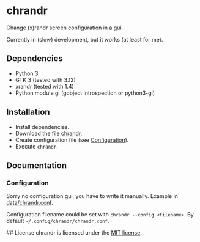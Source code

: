 # chrandr
Change (x)randr screen configuration in a gui.

Currently in (slow) development, but it works (at least for me).

## Dependencies
- Python 3
- GTK 3 (tested with 3.12)
- xrandr (tested with 1.4)
- Python module gi (gobject introspection or python3-gi)

## Installation
- Install dependencies.
- Download the file [chrandr](chrandr).
- Create configuration file (see [Configuration](#Configuration)).
- Execute `chrandr`.

## Documentation

### Configuration
Sorry no configuration gui, you have to write it manually.
Example in [data/chrandr.conf](data/chrandr.conf).

Configuration filename could be set with `chrandr --config <filename>`.
By default `~/.config/chrandr/chrandr.conf`.

## License
chrandr is licensed under the [MIT license](LICENSE).
